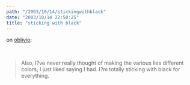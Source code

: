```yaml
---
path: "/2003/10/14/stickingwithblack" 
date: "2003/10/14 22:50:25" 
title: "sticking with black" 
---
```

<p>on <a href="http://oblivio.com/road/03101401.shtml">oblivio</a>:</p><br><blockquote>Also, I?ve never really thought of making the various lies different colors; I just liked saying I had. I?m totally sticking with black for everything.</blockquote>